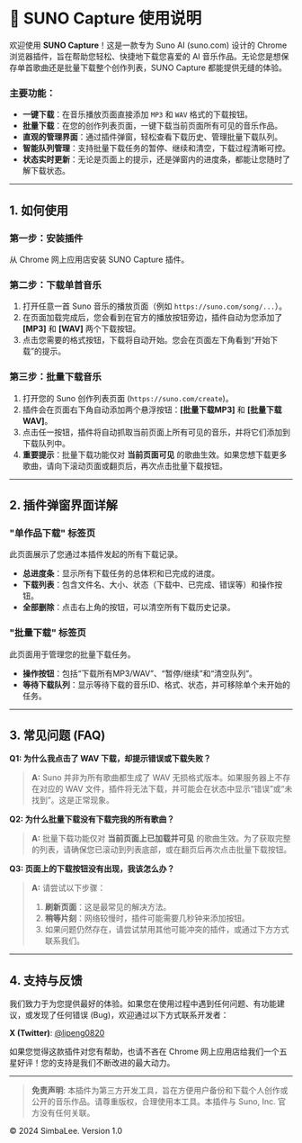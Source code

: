 # 🎵 SUNO Capture 使用说明

欢迎使用 **SUNO Capture**！这是一款专为 Suno AI (suno.com) 设计的 Chrome 浏览器插件，旨在帮助您轻松、快捷地下载您喜爱的 AI 音乐作品。无论您是想保存单首歌曲还是批量下载整个创作列表，SUNO Capture 都能提供无缝的体验。

### 主要功能：
* **一键下载**：在音乐播放页面直接添加 `MP3` 和 `WAV` 格式的下载按钮。
* **批量下载**：在您的创作列表页面，一键下载当前页面所有可见的音乐作品。
* **直观的管理界面**：通过插件弹窗，轻松查看下载历史、管理批量下载队列。
* **智能队列管理**：支持批量下载任务的暂停、继续和清空，下载过程清晰可控。
* **状态实时更新**：无论是页面上的提示，还是弹窗内的进度条，都能让您随时了解下载状态。

---

## 1. 如何使用

### 第一步：安装插件
从 Chrome 网上应用店安装 SUNO Capture 插件。

### 第二步：下载单首音乐
1.  打开任意一首 Suno 音乐的播放页面（例如 `https://suno.com/song/...`）。
2.  在页面加载完成后，您会看到在官方的播放按钮旁边，插件自动为您添加了 **[MP3]** 和 **[WAV]** 两个下载按钮。
3.  点击您需要的格式按钮，下载将自动开始。您会在页面左下角看到“开始下载”的提示。

### 第三步：批量下载音乐
1.  打开您的 Suno 创作列表页面 (`https://suno.com/create`)。
2.  插件会在页面右下角自动添加两个悬浮按钮：**[批量下载MP3]** 和 **[批量下载WAV]**。
3.  点击任一按钮，插件将自动抓取当前页面上所有可见的音乐，并将它们添加到下载队列中。
4.  **重要提示**：批量下载功能仅对 **当前页面可见** 的歌曲生效。如果您想下载更多歌曲，请向下滚动页面或翻页后，再次点击批量下载按钮。

---

## 2. 插件弹窗界面详解

### "单作品下载" 标签页
此页面展示了您通过本插件发起的所有下载记录。
* **总进度条**：显示所有下载任务的总体积和已完成的进度。
* **下载列表**：包含文件名、大小、状态（下载中、已完成、错误等）和操作按钮。
* **全部删除**：点击右上角的按钮，可以清空所有下载历史记录。

### "批量下载" 标签页
此页面用于管理您的批量下载任务。
* **操作按钮**：包括“下载所有MP3/WAV”、“暂停/继续”和“清空队列”。
* **等待下载队列**：显示等待下载的音乐ID、格式、状态，并可移除单个未开始的任务。

---

## 3. 常见问题 (FAQ)

**Q1: 为什么我点击了 WAV 下载，却提示错误或下载失败？**
> **A:** Suno 并非为所有歌曲都生成了 WAV 无损格式版本。如果服务器上不存在对应的 WAV 文件，插件将无法下载，并可能会在状态中显示“错误”或“未找到”。这是正常现象。

**Q2: 为什么批量下载没有下载完我的所有歌曲？**
> **A:** 批量下载功能仅对 **当前页面上已加载并可见** 的歌曲生效。为了获取完整的列表，请确保您已滚动到列表底部，或在翻页后再次点击批量下载按钮。

**Q3: 页面上的下载按钮没有出现，我该怎么办？**
> **A:** 请尝试以下步骤：
> 1.  **刷新页面**：这是最常见的解决方法。
> 2.  **稍等片刻**：网络较慢时，插件可能需要几秒钟来添加按钮。
> 3.  如果问题仍然存在，请尝试禁用其他可能冲突的插件，或通过下方方式联系我们。

---

## 4. 支持与反馈

我们致力于为您提供最好的体验。如果您在使用过程中遇到任何问题、有功能建议，或发现了任何错误 (Bug)，欢迎通过以下方式联系开发者：

**X (Twitter)**: [@lipeng0820](https://x.com/lipeng0820)

如果您觉得这款插件对您有帮助，也请不吝在 Chrome 网上应用店给我们一个五星好评！您的支持是我们不断改进的最大动力。

---

> **免责声明**: 本插件为第三方开发工具，旨在方便用户备份和下载个人创作或公开的音乐作品。请尊重版权，合理使用本工具。本插件与 Suno, Inc. 官方没有任何关联。

&copy; 2024 SimbaLee. Version 1.0

